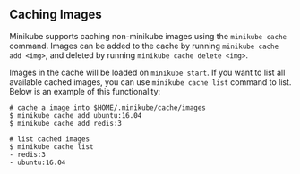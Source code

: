 ## Caching Images

Minikube supports caching non-minikube images using the `minikube cache` command. Images can be added to the cache by running `minikube cache add <img>`, and deleted by running `minikube cache delete <img>`.

Images in the cache will be loaded on `minikube start`. If you want to list all available cached images, you can use `minikube cache list` command to list. Below is an example of this functionality:

```shell
# cache a image into $HOME/.minikube/cache/images
$ minikube cache add ubuntu:16.04
$ minikube cache add redis:3

# list cached images
$ minikube cache list
- redis:3
- ubuntu:16.04
```
